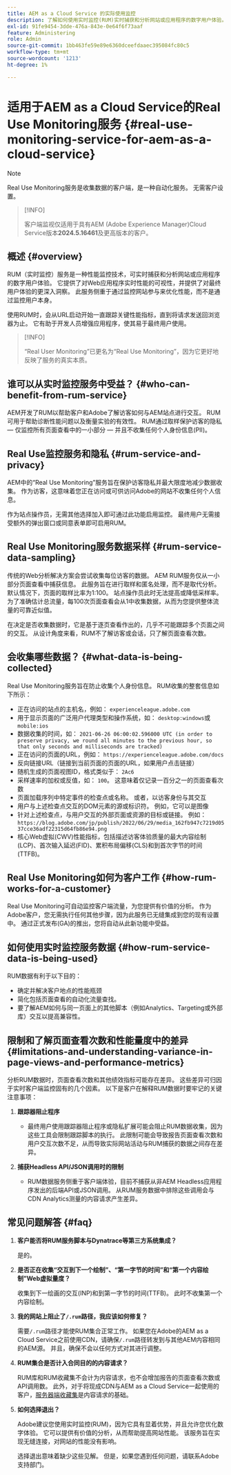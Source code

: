 ```yaml
---
title: AEM as a Cloud Service 的实际使用监控
description: 了解如何使用实时监控(RUM)实时捕获和分析网站或应用程序的数字用户体验。
exl-id: 91fe9454-3dde-476a-843e-0e64f6f73aaf
feature: Administering
role: Admin
source-git-commit: 1bb463fe59e89e6360dceefdaaec395084fc80c5
workflow-type: tm+mt
source-wordcount: '1213'
ht-degree: 1%

---
```


# 适用于AEM as a Cloud Service的Real Use Monitoring服务 {#real-use-monitoring-service-for-aem-as-a-cloud-service}

>[!NOTE]
>
>Real Use Monitoring服务是收集数据的客户端，是一种自动化服务。 无需客户设置。

>[!INFO]
>
>客户端监视仅适用于具有AEM (Adobe Experience Manager)Cloud Service版本&#x200B;**2024.5.16461**&#x200B;及更高版本的客户。

## 概述 {#overview}

RUM（实时监控）服务是一种性能监控技术，可实时捕获和分析网站或应用程序的数字用户体验。 它提供了对Web应用程序实时性能的可视性，并提供了对最终用户体验的更深入洞察。 此服务侧重于通过监控网站参与来优化性能，而不是通过监控用户本身。

使用RUM时，会从URL启动开始一直跟踪关键性能指标，直到将请求发送回浏览器为止。 它有助于开发人员增强应用程序，使其易于最终用户使用。

>[!INFO]
>
>“Real User Monitoring”已更名为“Real Use Monitoring”，因为它更好地反映了服务的真实本质。

## 谁可以从实时监控服务中受益？ {#who-can-benefit-from-rum-service}

AEM开发了RUM以帮助客户和Adobe了解访客如何与AEM站点进行交互。 RUM可用于帮助诊断性能问题以及衡量实验的有效性。 RUM通过取样保护访客的隐私 — 仅监控所有页面查看中的一小部分 — 并且不收集任何个人身份信息(PII)。

## Real Use监控服务和隐私 {#rum-service-and-privacy}

AEM中的“Real Use Monitoring”服务旨在保护访客隐私并最大限度地减少数据收集。 作为访客，这意味着您正在访问或可供访问Adobe的网站不收集任何个人信息。

作为站点操作员，无需其他选择加入即可通过此功能启用监控。 最终用户无需接受额外的弹出窗口或同意表单即可启用RUM。

## Real Use Monitoring服务数据采样 {#rum-service-data-sampling}

传统的Web分析解决方案会尝试收集每位访客的数据。 AEM RUM服务仅从一小部分页面查看中捕获信息。 此服务旨在进行取样和匿名处理，而不是取代分析。 默认情况下，页面的取样比率为1:100。 站点操作员此时无法提高或降低采样率。 为了准确估计总流量，每100次页面查看会从1中收集数据，从而为您提供整体流量的可靠近似值。

在决定是否收集数据时，它是基于逐页查看作出的，几乎不可能跟踪多个页面之间的交互。 从设计角度来看，RUM不了解访客或会话，只了解页面查看次数。

## 会收集哪些数据？ {#what-data-is-being-collected}

Real Use Monitoring服务旨在防止收集个人身份信息。 RUM收集的整套信息如下所示：

* 正在访问的站点的主机名，例如： `experienceleague.adobe.com`
* 用于显示页面的广泛用户代理类型和操作系统，如： `desktop:windows`或`mobile:ios`
* 数据收集的时间，如： `2021-06-26 06:00:02.596000 UTC (in order to preserve privacy, we round all minutes to the previous hour, so that only seconds and milliseconds are tracked)`
* 正在访问的页面的URL，例如： `https://experienceleague.adobe.com/docs`
* 反向链接URL（链接到当前页面的页面的URL，如果用户点击链接）
* 随机生成的页面视图ID，格式类似于： `2Ac6`
* 采样速率的加权或反值，如： `100`。 这意味着仅记录一百分之一的页面查看次数
* 页面加载序列中特定事件的检查点或名称。 或者，以访客身份与其交互
* 用户与上述检查点交互的DOM元素的源或标识符。 例如，它可以是图像
* 针对上述检查点，与用户交互的外部页面或资源的目标或链接。 例如：`https://blog.adobe.com/jp/publish/2022/06/29/media_162fb947c7219d0537cce36adf22315d64fb86e94.png`
* 核心Web虚拟(CWV)性能指标，包括描述访客体验质量的最大内容绘制(LCP)、首次输入延迟(FID)、累积布局偏移(CLS)和到首次字节的时间(TTFB)。

## Real Use Monitoring如何为客户工作 {#how-rum-works-for-a-customer}

Real Use Monitoring可自动监控客户端流量，为您提供有价值的分析。 作为Adobe客户，您无需执行任何其他步骤，因为此服务已无缝集成到您的现有设置中。 通过正式发布(GA)的推出，您将自动从此新功能中受益。

<!-- Alexandru: hiding temporarily, until we figure out where this needs to be linked to 

If you wish to leverage more insights with this new feature to optimize your digital experiences effortlessly, please see here (link to Row 99). -->

## 如何使用实时监控服务数据 {#how-rum-service-data-is-being-used}

RUM数据有利于以下目的：

* 确定并解决客户地点的性能瓶颈
* 简化包括页面查看的自动化流量查找。
* 要了解AEM如何与同一页面上的其他脚本（例如Analytics、Targeting或外部库）交互以提高兼容性。

## 限制和了解页面查看次数和性能量度中的差异 {#limitations-and-understanding-variance-in-page-views-and-performance-metrics}

分析RUM数据时，页面查看次数和其他绩效指标可能存在差异。 这些差异可归因于实时客户端监控固有的几个因素。 以下是客户在解释RUM数据时要牢记的关键注意事项：

1. **跟踪器阻止程序**

   * 最终用户使用跟踪器阻止程序或隐私扩展可能会阻止RUM数据收集，因为这些工具会限制跟踪脚本的执行。 此限制可能会导致报告页面查看次数和用户交互次数不足，从而导致实际网站活动与RUM捕获的数据之间存在差异。

1. **捕获Headless API/JSON调用时的限制**

   * RUM数据服务侧重于客户端体验，目前不捕获从非AEM Headless应用程序发出的后端API或JSON调用。 从RUM服务数据中排除这些调用会与CDN Analytics测量的内容请求产生差异。

## 常见问题解答 {#faq}


1. **客户能否将RUM服务脚本与Dynatrace等第三方系统集成？**

   是的。

1. **是否正在收集“交互到下一个绘制”、“第一字节的时间”和“第一个内容绘制”Web虚拟量度？**

   收集到下一绘画的交互(INP)和到第一字节的时间(TTFB)。  此时不收集第一个内容绘制。

1. **我的网站上阻止了`/.rum`路径，我应该如何修复？**

   需要`/.rum`路径才能使RUM集合正常工作。 如果您在Adobe的AEM as a Cloud Service之前使用CDN，请确保`/.rum`路径转发到与其他AEM内容相同的AEM源。 并且，确保不会以任何方式对其进行调整。

1. **RUM集合是否计入合同目的的内容请求？**

   RUM库和RUM收藏集不会计为内容请求，也不会增加报告的页面查看次数或API调用数。 此外，对于将现成CDN与AEM as a Cloud Service一起使用的客户，[服务器端收藏集](#serverside-collection)是内容请求的基础。

1. **如何选择退出？**

   Adobe建议您使用实时监控(RUM)，因为它具有显着优势，并且允许您优化数字体验。 它可以提供有价值的分析，从而帮助提高网站性能。 该服务旨在实现无缝连接，对网站的性能没有影响。

   选择退出意味着缺少这些见解。 但是，如果您遇到任何问题，请联系Adobe支持部门。
